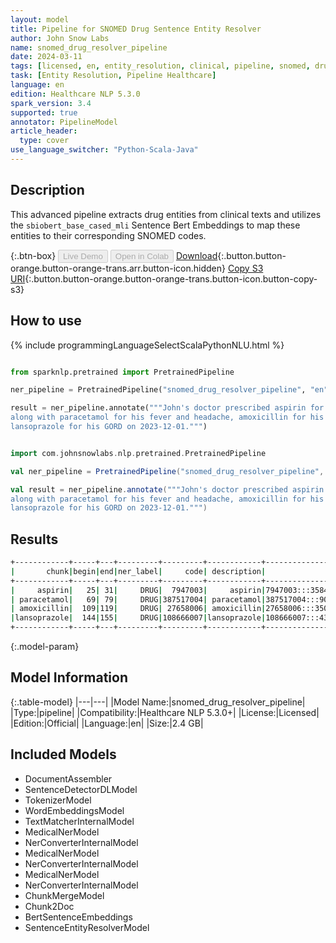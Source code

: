 ```yaml
---
layout: model
title: Pipeline for SNOMED Drug Sentence Entity Resolver
author: John Snow Labs
name: snomed_drug_resolver_pipeline
date: 2024-03-11
tags: [licensed, en, entity_resolution, clinical, pipeline, snomed, drug]
task: [Entity Resolution, Pipeline Healthcare]
language: en
edition: Healthcare NLP 5.3.0
spark_version: 3.4
supported: true
annotator: PipelineModel
article_header:
  type: cover
use_language_switcher: "Python-Scala-Java"
---
```


## Description

This advanced pipeline extracts drug entities from clinical texts and utilizes the `sbiobert_base_cased_mli` Sentence Bert Embeddings to map these entities to their corresponding SNOMED codes.

{:.btn-box}
<button class="button button-orange" disabled>Live Demo</button>
<button class="button button-orange" disabled>Open in Colab</button>
[Download](https://s3.amazonaws.com/auxdata.johnsnowlabs.com/clinical/models/snomed_drug_resolver_pipeline_en_5.3.0_3.4_1710173654375.zip){:.button.button-orange.button-orange-trans.arr.button-icon.hidden}
[Copy S3 URI](s3://auxdata.johnsnowlabs.com/clinical/models/snomed_drug_resolver_pipeline_en_5.3.0_3.4_1710173654375.zip){:.button.button-orange.button-orange-trans.button-icon.button-copy-s3}

## How to use



<div class="tabs-box" markdown="1">
{% include programmingLanguageSelectScalaPythonNLU.html %}
  
```python

from sparknlp.pretrained import PretrainedPipeline

ner_pipeline = PretrainedPipeline("snomed_drug_resolver_pipeline", "en", "clinical/models")

result = ner_pipeline.annotate("""John's doctor prescribed aspirin for his heart condition,
along with paracetamol for his fever and headache, amoxicillin for his tonsilitis and
lansoprazole for his GORD on 2023-12-01.""")

```
```scala

import com.johnsnowlabs.nlp.pretrained.PretrainedPipeline

val ner_pipeline = PretrainedPipeline("snomed_drug_resolver_pipeline", "en", "clinical/models")

val result = ner_pipeline.annotate("""John's doctor prescribed aspirin for his heart condition,
along with paracetamol for his fever and headache, amoxicillin for his tonsilitis and
lansoprazole for his GORD on 2023-12-01.""")

```
</div>

## Results

```bash
+------------+-----+---+---------+---------+------------+------------------------------------------------------------+------------------------------------------------------------+
|       chunk|begin|end|ner_label|     code| description|                                                   all_codes|                                                 resolutions|
+------------+-----+---+---------+---------+------------+------------------------------------------------------------+------------------------------------------------------------+
|     aspirin|   25| 31|     DRUG|  7947003|     aspirin|7947003:::358427004:::426365001:::412566001:::25796002:::...|aspirin:::oral aspirin:::aspirin, buffered:::buffered asp...|
| paracetamol|   69| 79|     DRUG|387517004| paracetamol|387517004:::90332006:::437876006:::437818001:::322998004:...|paracetamol:::paracetamol product:::oral form paracetamol...|
| amoxicillin|  109|119|     DRUG| 27658006| amoxicillin|27658006:::350162003:::427483001:::350164002:::117147001:...|amoxicillin:::oral amoxicillin:::amoxicillin sodium:::ora...|
|lansoprazole|  144|155|     DRUG|108666007|lansoprazole|108666007:::437961004:::441863009:::716069007:::108840006...|lansoprazole:::oral form lansoprazole:::dexlansoprazole::...|
+------------+-----+---+---------+---------+------------+------------------------------------------------------------+------------------------------------------------------------+
```

{:.model-param}
## Model Information

{:.table-model}
|---|---|
|Model Name:|snomed_drug_resolver_pipeline|
|Type:|pipeline|
|Compatibility:|Healthcare NLP 5.3.0+|
|License:|Licensed|
|Edition:|Official|
|Language:|en|
|Size:|2.4 GB|

## Included Models

- DocumentAssembler
- SentenceDetectorDLModel
- TokenizerModel
- WordEmbeddingsModel
- TextMatcherInternalModel
- MedicalNerModel
- NerConverterInternalModel
- MedicalNerModel
- NerConverterInternalModel
- MedicalNerModel
- NerConverterInternalModel
- ChunkMergeModel
- Chunk2Doc
- BertSentenceEmbeddings
- SentenceEntityResolverModel
